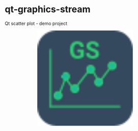 # qt-graphics-stream
Qt scatter plot - demo project

<p align="center">
    <img src="./logo.png" width="300px" height="300px" />
</p>
